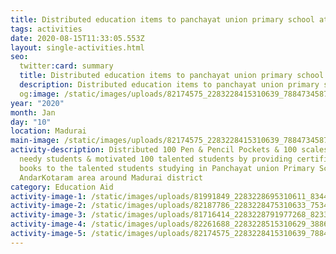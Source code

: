 ```yaml
---
title: Distributed education items to panchayat union primary school at AndarKotaram
tags: activities
date: 2020-08-15T11:33:05.553Z
layout: single-activities.html
seo:
  twitter:card: summary
  title: Distributed education items to panchayat union primary school at AndarKotaram
  description: Distributed education items to panchayat union primary school at AndarKotaram
  og:image: /static/images/uploads/82174575_2283228415310639_7884734587295760384_o_2283228411977306.jpg
year: "2020"
month: Jan
day: "10"
location: Madurai
main-image: /static/images/uploads/82174575_2283228415310639_7884734587295760384_o_2283228411977306.jpg
activity-description: Distributed 100 Pen & Pencil Pockets & 100 scales to the
  needy students & motivated 100 talented students by providing certificates &
  books to the talented students studying in Panchayat union Primary School at
  AndarKotaram area around Madurai district
category: Education Aid
activity-image-1: /static/images/uploads/81991849_2283228695310611_8344071972279287808_o_2283228688643945.jpg
activity-image-2: /static/images/uploads/82187786_2283228475310633_753467392637534208_o_2283228468643967.jpg
activity-image-3: /static/images/uploads/81716414_2283228791977268_8233134358593011712_o_2283228788643935.jpg
activity-image-4: /static/images/uploads/82261688_2283228515310629_3886105865622650880_o_2283228508643963.jpg
activity-image-5: /static/images/uploads/82174575_2283228415310639_7884734587295760384_o_2283228411977306.jpg
---
```

